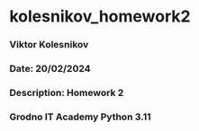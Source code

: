 # kolesnikov_homework2
### Viktor Kolesnikov
### Date: 20/02/2024
### Description: Homework 2
### Grodno IT Academy Python 3.11
